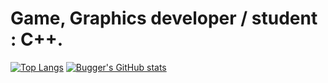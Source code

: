 # Game, Graphics developer / student : C++.
[![Top Langs](https://github-readme-stats.vercel.app/api/top-langs/?username=Bugger525&theme=onedark&langs_count=8)](https://github.com/Bugger525/github-readme-stats)
[![Bugger's GitHub stats](https://github-readme-stats.vercel.app/api?username=Bugger525&theme=onedark)](https://github.com/Bugger525/github-readme-stats)
